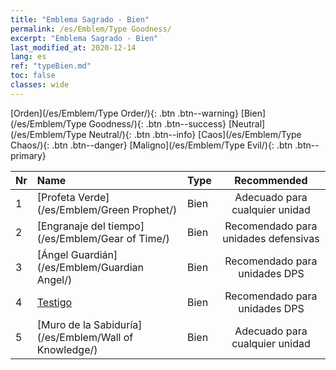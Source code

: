 ```yaml
---
title: "Emblema Sagrado - Bien"
permalink: /es/Emblem/Type Goodness/
excerpt: "Emblema Sagrado - Bien"
last_modified_at: 2020-12-14
lang: es
ref: "typeBien.md"
toc: false
classes: wide
---
```


  [Orden](/es/Emblem/Type Order/){: .btn .btn--warning}   [Bien](/es/Emblem/Type Goodness/){: .btn .btn--success}   [Neutral](/es/Emblem/Type Neutral/){: .btn .btn--info}   [Caos](/es/Emblem/Type Chaos/){: .btn .btn--danger}   [Maligno](/es/Emblem/Type Evil/){: .btn .btn--primary} 

  |  Nr  |             Name            |    Type    |   Recommended   |
  |:-----|:----------------------------|:-----------|:---------------:|
  | 1 | [Profeta Verde](/es/Emblem/Green Prophet/) | Bien | Adecuado para cualquier unidad | 
  | 2 | [Engranaje del tiempo](/es/Emblem/Gear of Time/) | Bien | Recomendado para unidades defensivas | 
  | 3 | [Ángel Guardián](/es/Emblem/Guardian Angel/) | Bien | Recomendado para unidades DPS | 
  | 4 | [Testigo](/es/Emblem/Witness/) | Bien | Recomendado para unidades DPS | 
  | 5 | [Muro de la Sabiduría](/es/Emblem/Wall of Knowledge/) | Bien | Adecuado para cualquier unidad | 
